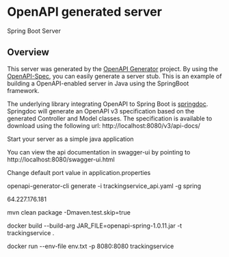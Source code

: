 # OpenAPI generated server

Spring Boot Server

## Overview
This server was generated by the [OpenAPI Generator](https://openapi-generator.tech) project.
By using the [OpenAPI-Spec](https://openapis.org), you can easily generate a server stub.
This is an example of building a OpenAPI-enabled server in Java using the SpringBoot framework.


The underlying library integrating OpenAPI to Spring Boot is [springdoc](https://springdoc.org).
Springdoc will generate an OpenAPI v3 specification based on the generated Controller and Model classes.
The specification is available to download using the following url:
http://localhost:8080/v3/api-docs/

Start your server as a simple java application

You can view the api documentation in swagger-ui by pointing to
http://localhost:8080/swagger-ui.html

Change default port value in application.properties

openapi-generator-cli generate -i trackingservice_api.yaml -g spring


64.227.176.181

mvn clean package -Dmaven.test.skip=true

docker build --build-arg JAR_FILE=openapi-spring-1.0.11.jar -t trackingservice .

docker run --env-file env.txt  -p 8080:8080 trackingservice
